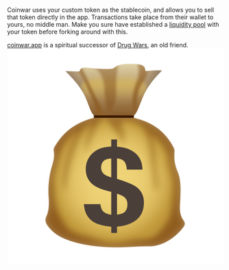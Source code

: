 Coinwar uses your custom token as the stablecoin, and allows you to sell that token directly in the app.  Transactions take place from their wallet to yours, no middle man.  Make you sure have established a <a href="https://app.uniswap.org/#/add/v2/">liquidity pool</a> with your token before forking around with this.

<a href="https://coinwar.app" target="_blank">coinwar.app</a> is a spiritual successor of <a href="https://en.wikipedia.org/wiki/Drug_Wars_(video_game)" target="_blank">Drug Wars</a>, an old friend.
![COINWAR](/assets/img/1024.png)
